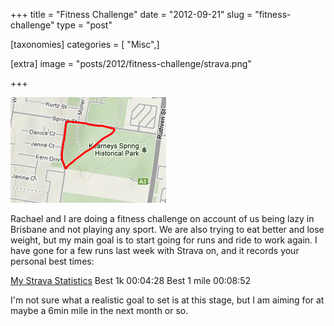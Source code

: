 +++
title = "Fitness Challenge"
date = "2012-09-21"
slug = "fitness-challenge"
type = "post"

[taxonomies]
categories = [ "Misc",]

[extra]
image = "posts/2012/fitness-challenge/strava.png"

+++

![Strava Screengrab](strava.png)

Rachael and I are doing a fitness challenge on account of us being lazy in Brisbane and not playing any sport. We are also trying to eat better and lose weight, but my main goal is to start going for runs and ride to work again. I have gone for a few runs last week with Strava on, and it records your personal best times:

[My Strava Statistics](http://app.strava.com/athletes/681775)
Best 1k 	00:04:28
Best 1 mile 	00:08:52

I'm not sure what a realistic goal to set is at this stage, but I am aiming for at maybe a 6min mile in the next month or so.